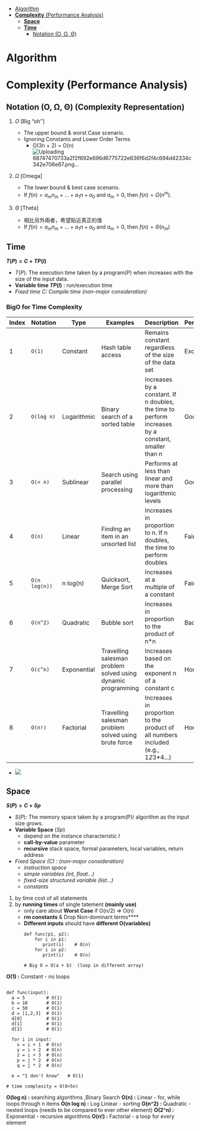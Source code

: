 - [Algorithm](#algorithm)
- [**Complexity** (Performance Analysis)](#complexity-performance-analysis)
  - [**Space**](#space)
  - [**Time**](#time)
    - [Notation (O, Ω, Θ)](#notation-o-ω-θ)

# Algorithm 
# **Complexity** (Performance Analysis)
## Notation (O, Ω, Θ) (Complexity Representation)
1. $O$ [Big “oh’’]
	- The upper bound & worst Case scenario.
	- Ignoring Constants and Lower Order Terms
		- O(3n + 2) = O(n)
![Uploading 68747470733a2f2f692e696d6775722e636f6d2f4c694d42334c342e706e67.png…]()

2. $Ω$ [Omega]
	- The lower bound & best case scenario.
	- If $f(n) =  a_mn_m+…+a_1n+a_0$ and $a_m > 0$, then $f(n) = \Omega(n^m)$.
3. $Θ$ [Theta]
	- 相比另外兩者，希望貼近真正的值
	- If $f(n) = a_mn_m+…+a_1n+a_0$ and $a_m > 0$, then $f(n) = \Theta(n_m)$

## **Time**
**$T(P) = C + TP(I)$**
- $T(P)$: The execution time taken by a program(P) when increases with the size of the input data.
- **Variable time $TP(I)$** : run/execution time
- _Fixed time $C$: Compile time (non-major consideration)_
### BigO for Time Complexity ###
| Index | Notation     | Type       | Examples                                   | Description                                                            | Performance  |
|-------|--------------|------------|--------------------------------------------|------------------------------------------------------------------------|--------------|
| 1     | ```O(1)```         | Constant   | Hash table access                          | Remains constant regardless of the size of the data set                | Excellent    |
| 2     | ```O(log n)```     | Logarithmic| Binary search of a sorted table            | Increases by a constant. If n doubles, the time to perform increases by a constant, smaller than n | Good        |
| 3     | ```O(< n)```       | Sublinear  | Search using parallel processing           | Performs at less than linear and more than logarithmic levels          | Good        |
| 4     | ```O(n)```         | Linear     | Finding an item in an unsorted list        | Increases in proportion to n. If n doubles, the time to perform doubles| Fair         |
| 5     | ```O(n log(n))```  | n log(n)   | Quicksort, Merge Sort                      | Increases at a multiple of a constant                                  | Fair         |
| 6     | ```O(n^2)```       | Quadratic  | Bubble sort                                | Increases in proportion to the product of n*n                          | Bad          |
| 7     | ```O(c^n)```       | Exponential| Travelling salesman problem solved using dynamic programming | Increases based on the exponent n of a constant c                 | Horrible     |
| 8     | ```O(n!)```        | Factorial  | Travelling salesman problem solved using brute force | Increases in proportion to the product of all numbers included (e.g., 1*2*3*4...) | Horrible     |

- ![](https://i.imgur.com/bp9yiho.png)



## **Space**
**$S(P) = C + Sp$**
- $S(P)$: The memory space taken by a program(P)/ algorithm as the input size grows.
- **Variable Space** $(Sp)$
	- depend on the instance characteristic $I$
	- **call-by-value** parameter
	- **recursive** stack space, formal parameters, local variables, return address
- _Fixed Space $(C)$ : (non-major consideration)_
	- _instruction space_
	- _simple variables (int, float...)_
	- _fixed-size structured variable (list...)_
	- _constants_





1. by time cost of all statements
2. by **running times** of single tatement **(mainly use)**
   - only care about **Worst Case**   if O(n/2) => O(n)
   - **rm constants** & Drop Non-dominant terms****
   - **Different inputs** should have **different O(variables)**
     ```
	 def func(p1, p2):
	     for i in p1: 
		    print(i)    # O(n)
		 for i in p2:
		    print(i)    # O(n)   
			
	 # Big O = O(a + b)  (loop in different array)
	 ```
 

**O(1) :** Constant - no loops
```

def func(input):
  a = 5        # O(1)
  b = 10       # O(1)
  c = 50       # O(1)
  d = [1,2,3]  # O(1)
  d[0]         # O(1)
  d[1]         # O(1)
  d[2]         # O(1)
  
  for i in input:  
    x = i + 1  # O(n)
    y = i + 2  # O(n)
    z = i + 3  # O(n)
	p = j * 2  # O(n)
	q = j * 2  # O(n)
	
  e = "I don't know"   # O(1)

# time complexity = O(8+5n)
```
**O(log n) :**  searching algorithms ,Binary Search
**O(n) :** Linear - for, while loops through n items
**O(n log n) :** Log Liniear - sorting
**O(n^2) :** Quadratic - nested loops (needs to be compared to ever other element)
**O(2^n) :** Exponential - recursive algorithms
**O(n!) :** Factorial - a loop for every element


